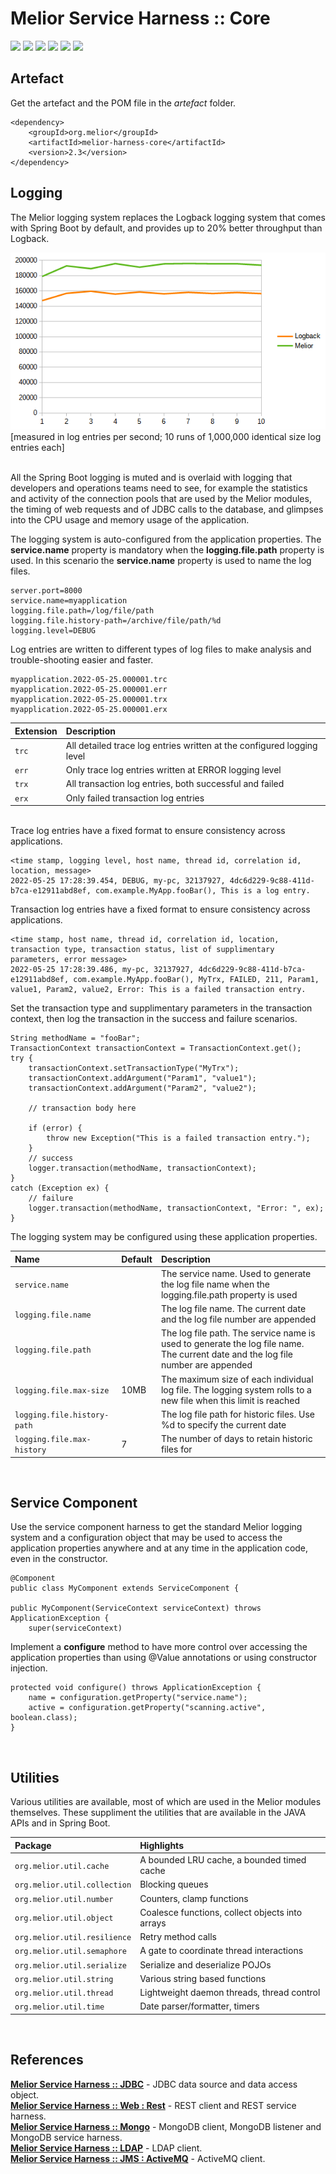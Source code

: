 # Melior Service Harness :: Core
<div style="display: inline-block;">
<img src="https://img.shields.io/badge/version-2.2-green?style=for-the-badge"/>
<img src="https://img.shields.io/badge/production-ready-green?style=for-the-badge"/>
<img src="https://img.shields.io/badge/compatibility-spring_boot_2.4.5-green?style=for-the-badge"/>
</div>
<div style="display: inline-block;">
<img src="https://img.shields.io/badge/version-2.3-green?style=for-the-badge"/>
<img src="https://img.shields.io/badge/production-ready-green?style=for-the-badge"/>
<img src="https://img.shields.io/badge/compatibility-spring_boot_2.4.5-green?style=for-the-badge"/>
</div>

## Artefact
Get the artefact and the POM file in the *artefact* folder.
```
<dependency>
    <groupId>org.melior</groupId>
    <artifactId>melior-harness-core</artifactId>
    <version>2.3</version>
</dependency>
```

## Logging
The Melior logging system replaces the Logback logging system that comes with Spring Boot by default, and provides up to 20% better throughput than Logback.

<img src="https://github.com/MeliorArtefacts/service-harness-core/blob/main/pics/logging_performance.png"/>  
[measured in log entries per second; 10 runs of 1,000,000 identical size log entries each]

&nbsp;  
All the Spring Boot logging is muted and is overlaid with logging that developers and operations teams need to see, for example the statistics and activity of the connection pools that are used by the Melior modules, the timing of web requests and of JDBC calls to the database, and glimpses into the CPU usage and memory usage of the application.

The logging system is auto-configured from the application properties.  The **service.name** property is mandatory when the **logging.file.path** property is used.  In this scenario the **service.name** property is used to name the log files.

```
server.port=8000
service.name=myapplication
logging.file.path=/log/file/path
logging.file.history-path=/archive/file/path/%d
logging.level=DEBUG
```

Log entries are written to different types of log files to make analysis and trouble-shooting easier and faster.

```
myapplication.2022-05-25.000001.trc
myapplication.2022-05-25.000001.err
myapplication.2022-05-25.000001.trx
myapplication.2022-05-25.000001.erx
```

|Extension|Description|
|:---|:---|
|`trc`|All detailed trace log entries written at the configured logging level|
|`err`|Only trace log entries written at ERROR logging level|
|`trx`|All transaction log entries, both successful and failed|
|`erx`|Only failed transaction log entries|

&nbsp;  
Trace log entries have a fixed format to ensure consistency across applications.
```
<time stamp, logging level, host name, thread id, correlation id, location, message>
2022-05-25 17:28:39.454, DEBUG, my-pc, 32137927, 4dc6d229-9c88-411d-b7ca-e12911abd8ef, com.example.MyApp.fooBar(), This is a log entry.
```

Transaction log entries have a fixed format to ensure consistency across applications.
```
<time stamp, host name, thread id, correlation id, location, transaction type, transaction status, list of supplimentary parameters, error message>
2022-05-25 17:28:39.486, my-pc, 32137927, 4dc6d229-9c88-411d-b7ca-e12911abd8ef, com.example.MyApp.fooBar(), MyTrx, FAILED, 211, Param1, value1, Param2, value2, Error: This is a failed transaction entry.
```

Set the transaction type and supplimentary parameters in the transaction context, then log the transaction in the success and failure scenarios.
```
String methodName = "fooBar";
TransactionContext transactionContext = TransactionContext.get();
try {
    transactionContext.setTransactionType("MyTrx");
    transactionContext.addArgument("Param1", "value1");
    transactionContext.addArgument("Param2", "value2");

    // transaction body here

    if (error) {
        throw new Exception("This is a failed transaction entry.");
    }
    // success
    logger.transaction(methodName, transactionContext);
}
catch (Exception ex) {
    // failure
    logger.transaction(methodName, transactionContext, "Error: ", ex);
}
```

The logging system may be configured using these application properties.

|Name|Default|Description|
|:---|:---|:---|
|`service.name`||The service name.  Used to generate the log file name when the logging.file.path property is used|
|`logging.file.name`||The log file name.  The current date and the log file number are appended|
|`logging.file.path`||The log file path.  The service name is used to generate the log file name.  The current date and the log file number are appended|
|`logging.file.max-size`|10MB|The maximum size of each individual log file.  The logging system rolls to a new file when this limit is reached|
|`logging.file.history-path`||The log file path for historic files.  Use %d to specify the current date|
|`logging.file.max-history`|7|The number of days to retain historic files for|

&nbsp;
## Service Component
Use the service component harness to get the standard Melior logging system and a configuration object that may be used to access the application properties anywhere and at any time in the application code, even in the constructor.
```
@Component
public class MyComponent extends ServiceComponent {

public MyComponent(ServiceContext serviceContext) throws ApplicationException {
    super(serviceContext)

```

Implement a **configure** method to have more control over accessing the application properties than using @Value annotations or using constructor injection.
```
protected void configure() throws ApplicationException {
    name = configuration.getProperty("service.name");
    active = configuration.getProperty("scanning.active", boolean.class);
}
```

&nbsp;
## Utilities

Various utilities are available, most of which are used in the Melior modules themselves.  These suppliment the utilities that are available in the JAVA APIs and in Spring Boot.

|Package|Highlights|
|:---|:---|
|`org.melior.util.cache`|A bounded LRU cache, a bounded timed cache|
|`org.melior.util.collection`|Blocking queues|
|`org.melior.util.number`|Counters, clamp functions|
|`org.melior.util.object`|Coalesce functions, collect objects into arrays|
|`org.melior.util.resilience`|Retry method calls|
|`org.melior.util.semaphore`|A gate to coordinate thread interactions|
|`org.melior.util.serialize`|Serialize and deserialize POJOs|
|`org.melior.util.string`|Various string based functions|
|`org.melior.util.thread`|Lightweight daemon threads, thread control|
|`org.melior.util.time`|Date parser/formatter, timers|

&nbsp;  
## References
[**Melior Service Harness :: JDBC**](https://github.com/MeliorArtefacts/service-harness-jdbc) - JDBC data source and data access object.  
[**Melior Service Harness :: Web : Rest**](https://github.com/MeliorArtefacts/service-harness-web-rest) - REST client and REST service harness.  
[**Melior Service Harness :: Mongo**](https://github.com/MeliorArtefacts/service-harness-mongo) - MongoDB client, MongoDB listener and MongoDB service harness.  
[**Melior Service Harness :: LDAP**](https://github.com/MeliorArtefacts/service-harness-ldap) - LDAP client.  
[**Melior Service Harness :: JMS : ActiveMQ**](https://github.com/MeliorArtefacts/service-harness-jms-activemq) - ActiveMQ client.  
